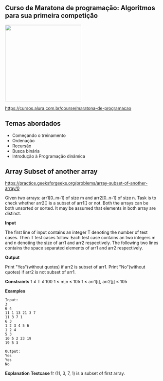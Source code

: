 Curso de Maratona de programação: Algoritmos para sua primeira competição
---------
<img src="https://www.alura.com.br/assets/api/cursos/maratona-de-programacao.svg" data-canonical-src="https://www.alura.com.br/assets/api/cursos/maratona-de-programacao.svg" width="250" height="250" />

https://cursos.alura.com.br/course/maratona-de-programacao

## Temas abordados
* Começando o treinamento
* Ordenação
* Recursão
* Busca binária
* Introdução à Programação dinâmica


## Array Subset of another array

https://practice.geeksforgeeks.org/problems/array-subset-of-another-array/0

Given two arrays: arr1[0..m-1] of size m and arr2[0..n-1] of size n. Task is to check whether arr2[] is a subset of arr1[] or not. Both the arrays can be both unsorted or sorted. It may be assumed that elements in both array are distinct.


**Input**

The first line of input contains an integer T denoting the number of test cases. Then T test cases follow. Each test case contains an two integers m and n denoting the size of arr1 and arr2 respectively. The following two lines contains the space separated elements of arr1 and arr2 respectively.


**Output**

Print "Yes"(without quotes) if arr2 is subset of arr1.
Print "No"(without quotes) if arr2 is not subset of arr1.


**Constraints**
1 ≤ T ≤ 100
1 ≤ m,n ≤ 105
1 ≤ arr1[i], arr2[j] ≤ 105


**Examples**

```
Input:
3
6 4
11 1 13 21 3 7
11 3 7 1
6 3
1 2 3 4 5 6
1 2 4
5 3
10 5 2 23 19
19 5 3

Output:
Yes
Yes
No
````

**Explanation**
**Testcase 1:** (11, 3, 7, 1) is a subset of first array.
